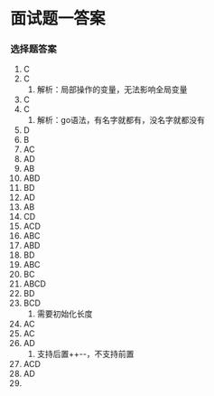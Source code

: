 # 面试题一答案

### 选择题答案

1. C
2. C
   1. 解析：局部操作的变量，无法影响全局变量
3. C
4. C
   1. 解析：go语法，有名字就都有，没名字就都没有
5. D
6. B
7. AC
8. AD
9. AB
10. ABD
11. BD
12. AD
13. AB
14. CD
15. ACD
16. ABC
17. ABD
18. BD
19. ABC
20. BC
21. ABCD
22. BD
23. BCD
    1. 需要初始化长度
24. AC
25. AC
26. AD
    1. 支持后置++--，不支持前置
27. ACD
28. AD
29. 